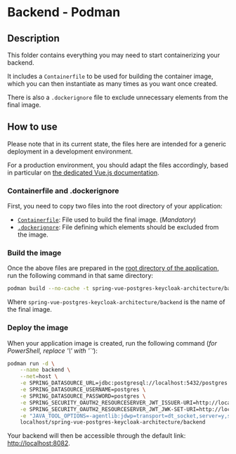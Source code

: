 # Backend - Podman

## Description

This folder contains everything you may need to start containerizing your backend.

It includes a `Containerfile` to be used for building the container image, which you can then instantiate as many times as you want once created.

There is also a `.dockerignore` file to exclude unnecessary elements from the final image.

## How to use

Please note that in its current state, the files here are intended for a generic deployment in a development environment.

For a production environment, you should adapt the files accordingly, based in particular on [the dedicated Vue.js documentation](https://v2.vuejs.org/v2/cookbook/dockerize-vuejs-app.html?redirect=true#Real-World-Example).

### Containerfile and .dockerignore

First, you need to copy two files into the root directory of your application:

- [`Containerfile`](./Containerfile): File used to build the final image. (*Mandatory*)
- [`.dockerignore`](./.dockerignore): File defining which elements should be excluded from the image.

### Build the image

Once the above files are prepared in the [root directory of the application](../app/), run the following command in that same directory:

```sh
podman build --no-cache -t spring-vue-postgres-keycloak-architecture/backend .
```

Where `spring-vue-postgres-keycloak-architecture/backend` is the name of the final image.

### Deploy the image

When your application image is created, run the following command (*for PowerShell, replace '\\' with '`'*):

```sh
podman run -d \
    --name backend \
    --net=host \
    -e SPRING_DATASOURCE_URL=jdbc:postgresql://localhost:5432/postgres \
    -e SPRING_DATASOURCE_USERNAME=postgres \
    -e SPRING_DATASOURCE_PASSWORD=postgres \
    -e SPRING_SECURITY_OAUTH2_RESOURCESERVER_JWT_ISSUER-URI=http://localhost:8080/realms/demo-realm \
    -e SPRING_SECURITY_OAUTH2_RESOURCESERVER_JWT_JWK-SET-URI=http://localhost:8080/realms/demo-realm/protocol/openid-connect/certs \
    -e "JAVA_TOOL_OPTIONS=-agentlib:jdwp=transport=dt_socket,server=y,suspend=n,address=*:5005" \
    localhost/spring-vue-postgres-keycloak-architecture/backend
```

Your backend will then be accessible through the default link: <http://localhost:8082>.
